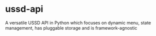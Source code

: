 # ussd-api
A versatile USSD API in Python which focuses on dynamic menu, state management, has pluggable storage and is framework-agnostic
